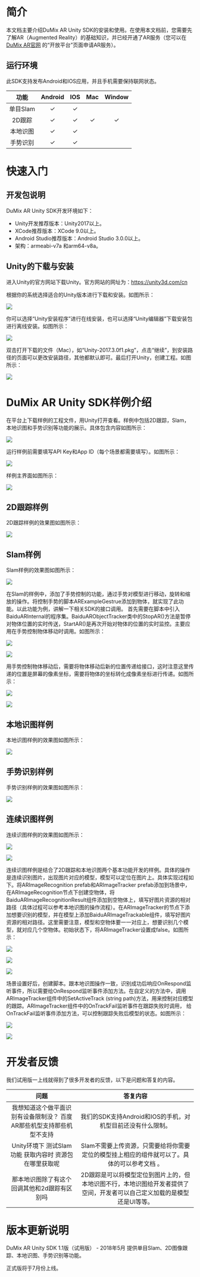 # 简介
本文档主要介绍DuMix AR Unity SDK的安装和使用。在使用本文档前，您需要先了解AR（Augmented Reality）的基础知识，并已经开通了AR服务（您可以在 [DuMix AR官网](http://ar.baidu.com) 的“开放平台”页面申请AR服务）。
## 运行环境

此SDK支持发布Android和IOS应用，并且手机需要保持联网状态。

|      功能      | Android |      IOS      | Mac | Window |
|:----------:|:---------------:|:-------------:|:-------:|:-------:|
| 单目Slam    | ✓  |   ✓ | |  |
| 2D跟踪      | ✓ |  ✓  | ✓   | ✓ |
| 本地识图     |✓  | ✓   |  |  |
| 手势识别    |✓  | ✓   |  |  |

# 快速入门
##    开发包说明

DuMix AR Unity SDK开发环境如下：

*    Unity开发推荐版本：Unity2017以上。
*    XCode推荐版本：XCode 9.0以上。
*    Android Studio推荐版本：Android Studio 3.0.0以上。
*    架构：armeabi-v7a 和arm64-v8a。

## Unity的下载与安装

进入Unity的官方网站下载Unity。官方网站的网址为：<https://unity3d.com/cn>

根据你的系统选择适合的Unity版本进行下载和安装。如图所示：

![](http://ar-fm.cdn.bcebos.com/upload/content-document/20180518/262f7af170676f00a45c29bbe730b04a_1.png)

你可以选择“Unity安装程序”进行在线安装，也可以选择“Unity编辑器”下载安装包进行离线安装。如图所示：

![](http://ar-fm.cdn.bcebos.com/upload/content-document/20180518/48353922f673be0331539933901076e3_2.png)

双击打开下载的文件（Mac），如“Unity-2017.3.0f1.pkg”，点击“继续”，到安装路径的页面可以更改安装路径，其他都默认即可。最后打开Unity，创建工程。如图所示：

![](http://ar-fm.cdn.bcebos.com/upload/content-document/20180518/e0e49d8ba5e4df908ca22f833e7c93ec_3.png)


# DuMix AR Unity SDK样例介绍
在平台上下载样例的工程文件，用Unity打开查看。样例中包括2D跟踪，Slam，本地识图和手势识别等功能的展示。具体包含内容如图所示：

![](http://ar-fm.cdn.bcebos.com/upload/content-document/20180518/d6b94aa11f771c342027e2c6c41b980a_45.png)

运行样例前需要填写API Key和App ID（每个场景都需要填写）。如图所示：

![](http://ar-fm.cdn.bcebos.com/upload/content-document/20180518/a9ebab288d1b1bda0f0bb282cfb29180_46.png)

样例主界面如图所示：

![](http://ar-fm.cdn.bcebos.com/upload/content-document/20180518/d905e5859a7f7c82045711f5a6e474ae_47.png)

## 2D跟踪样例
2D跟踪样例的效果图如图所示：

![](http://ar-fm.cdn.bcebos.com/upload/content-document/20180518/d15b58533f5cbdc986484833a900964d_48.png)

## Slam样例
Slam样例的效果图如图所示：

![](http://ar-fm.cdn.bcebos.com/upload/content-document/20180518/3f1441034799ae8fdb8239fe64d1d6b6_49.png)

在Slam的样例中，添加了手势控制的功能，通过手势对模型进行移动，旋转和缩放的操作。将控制手势的脚本ARExampleGestrue添加到物体，就实现了此功能。以此功能为例，讲解一下相关SDK的接口调用。
首先需要在脚本中引入BaiduARInternal的程序集。BaiduARObjectTracker类中的StopAR()方法是暂停对物体位置的实时传送，StartAR()是再次开始对物体的位置的实时监控。主要应用在手势控制物体移动时调用。如图所示：

![](http://ar-fm.cdn.bcebos.com/upload/content-document/20180518/b38660a939ce81acbe8b155470e06995_62.png)

![](http://ar-fm.cdn.bcebos.com/upload/content-document/20180518/295dbf0fe5bf7d191b7dc6e6747a831c_50.png)

用手势控制物体移动后，需要将物体移动后新的位置传递给接口，这时注意这里传递的位置是屏幕的像素坐标，需要将物体的坐标转化成像素坐标进行传递。如图所示：

![](http://ar-fm.cdn.bcebos.com/upload/content-document/20180518/d0df84b57bc21ab1dfbfbcbd582bb532_51.png)

![](http://ar-fm.cdn.bcebos.com/upload/content-document/20180518/c8c876fe9d3747da225707fb0a1d0569_52.png)

## 本地识图样例
本地识图样例的效果图如图所示：

![](http://ar-fm.cdn.bcebos.com/upload/content-document/20180518/c98db48e3433ee9e0334509e45f27ea4_53.png)


## 手势识别样例
手势识别样例的效果图如图所示：

![](http://ar-fm.cdn.bcebos.com/upload/content-document/20180518/714db66e7c41147a9383d7329b04fa9a_54.png)

## 连续识图样例
连续识图样例的效果图如图所示：

![](http://ar-fm.cdn.bcebos.com/upload/content-document/20180518/ff9d961a8a365aabe4c7935c4a8d86db_55.png)

![](http://ar-fm.cdn.bcebos.com/upload/content-document/20180518/0c7415fd8d5c13f2164fd64eac3ac4d1_56.png)

连续识图样例是结合了2D跟踪和本地识图两个基本功能开发的样例。具体的操作是连续识别图片，出现图片对应的模型，模型可以定位在图片上。具体实现过程如下。将ARImageRecognition prefab和ARImageTracker prefab添加到场景中，在ARImageRecognition节点下创建空物体，将BaiduARImageRecognitionResult组件添加到空物体上，填写好图片资源的相对路径（具体过程可以参考本地识图的操作流程）。在ARImageTracker的节点下添加想要识别的模型，并在模型上添加BaiduARImageTrackable组件，填写好图片资源的相对路径。这里需要注意，模型和空物体要一一对应上，想要识别几个模型，就对应几个空物体。初始状态下，将ARImageTracker设置成false。如图所示：

![](http://ar-fm.cdn.bcebos.com/upload/content-document/20180518/f96bda8c43637d431a0ae4ab9078db6e_57.png)

![](http://ar-fm.cdn.bcebos.com/upload/content-document/20180518/6a1522545eb3e7a84306818a66bc05d3_58.png)

![](http://ar-fm.cdn.bcebos.com/upload/content-document/20180518/64e6a05571d8e92e5d41bc77c4c2930e_59.png)

场景设置好后，创建脚本。跟本地识图操作一致，识别成功后响应OnRespond监听事件，所以需要给OnRespond监听事件添加方法。在自定义的方法中，调用ARImageTracker组件中的SetActiveTrack (string path)方法，用来控制对应模型的跟踪。ARImageTracker组件中的OnTrackFail监听事件在跟踪失败时调用， 给OnTrackFail监听事件添加方法，可以控制跟踪失败后模型的状态。如图所示：

![](http://ar-fm.cdn.bcebos.com/upload/content-document/20180518/8e0d37532bc92e9076ecbbec2cf77814_60.png)

![](http://ar-fm.cdn.bcebos.com/upload/content-document/20180518/a35c47bc4aedefe44c0cef63645e5002_61.png)


# 开发者反馈
我们试用版一上线就得到了很多开发者的反馈，以下是问题和答复的内容。

|    问题   |     答复内容    |
|:----------:|:---------------:|
| 我想知道这个做平面识别有设备限制没？ 百度AR那些机型支持那些机型不支持 | 我们的SDK支持Android和IOS的手机，对机型目前还没有什么限制。  |
| Unity环境下 测试Slam功能 获取内容时 资源包在哪里获取呢  | Slam不需要上传资源，只需要给将你需要定位的模型挂上相应的组件就可以了。具体的可以参考文档 。|
| 那本地识图除了有这个回调其他和2d跟踪有区别吗|2D跟踪是可以将模型定位到图片上的，但本地识图不行，本地识图给开发者提供了空间，开发者可以自己定义加载的是模型还是UI等等。 |



# 版本更新说明
DuMix AR Unity SDK 1.1版（试用版） - 2018年5月 提供单目Slam、2D图像跟踪、本地识图、手势识别等功能。

正式版将于7月份上线。


